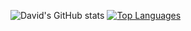![David's GitHub stats](https://github-readme-stats.vercel.app/api?username=DavidJuan&show_icons=true&theme=radical)
[![Top Languages](https://github-readme-stats.vercel.app/api/top-langs/?username=DavidJuan&layout=compact)](https://github.com/anuraghazra/github-readme-stats)

